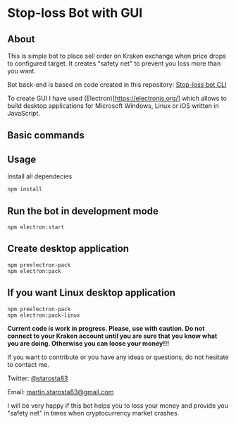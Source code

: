 
# Stop-loss Bot with GUI

## About

This is simple bot to place sell order on Kraken exchange when price drops to configured target.
It creates "safety net" to prevent you loss more than you want.

Bot back-end is based on code created in this repository:
[Stop-loss bot CLI](https://github.com/LabZoneSK/stop-loss-bot)

To create GUI I have used (Electron)[https://electronjs.org/] which allows to build desktop applications 
for Microsoft Windows, Linux or iOS written in JavaScript.


## Basic commands

Usage
---
 
Install all dependecies
 
```
npm install
```
 
Run the bot in development mode
---
 
```
npm electron:start
```

Create desktop application
---
 
```
npm preelectron-pack
npm electron:pack
```

If you want Linux desktop application
---

```
npm preelectron-pack
npm electron:pack-linux
```

**Current code is work in progress. Please, use with caution. Do not connect to
your Kraken account until you are sure that you know what you are doing. Otherwise you can loose your money!!!**

If you want to contribute or you have any ideas or questions, do not hesitate to contact me.

Twitter: [@starosta83](https://twitter.com/starosta83)

Email: martin.starosta83@gmail.com

I will be very happy if this bot helps you to loss your money and provide you "safety net" in times when cryptocurrency
market crashes.

